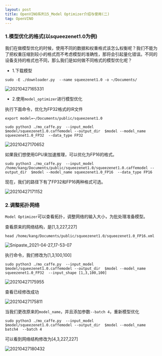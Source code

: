 ```yaml
---
layout: post
title: OpenVINO系列15_Model Optimizer介绍与使用(二)
tag: OpenVINO
---
```



### 1.模型优化的格式(以squeezenet1.0为例)

我们在做模型优化的时候，使用不同的数据和权重格式该怎么权衡呢？我们不能为了把权重压缩到较小的格式而不考虑模型的准确性，那将会引起量化错误。不同的设备支持的格式也不同，那么我们是如何做不同格式的模型优化呢？

- 1.下载模型

```
sudo -E ./downloader.py  --name squeezenet1.0 -o ~/Documents/
```

![20210427165331](https://cdn.jsdelivr.net/gh/luckykang/picture_bed/blogs_images/20210427165331.png)

- 2.使用`model_optimizer`进行模型优化

执行下面命令，优化为FP32格式的IR文件

```
export model=~/Documents/public/squeezenet1.0

sudo python3 ./mo_caffe.py  --input_model $model/squeezenet1.0.caffemodel --output_dir  $model --model_name squeezenet1.0_FP32  --data_type FP32
```

![20210427170652](https://cdn.jsdelivr.net/gh/luckykang/picture_bed/blogs_images/20210427170652.png)


如果我们想使用GPU来加速推理，可以优化为FP16的格式。

```
sudo python3 ./mo_caffe.py  --input_model /home/kang/Documents/public/squeezenet1.0/squeezenet1.0.caffemodel --output_dir  $model --model_name squeezenet1.0_FP16  --data_type FP16
```

现在，我们的路径下有了FP32和FP16两种格式可选。

![20210427171152](https://cdn.jsdelivr.net/gh/luckykang/picture_bed/blogs_images/20210427171152.png)

### 2.调整拓扑网络

`Model Optimizer`可以查看拓扑，调整网络的输入大小，为批处理准备模型。

查看原来的网络结构，是[1,3,227,227]

```
head /home/kang/Documents/public/squeezenet1.0/squeezenet1.0_FP16.xml
```

![Snipaste_2021-04-27_17-53-07](https://cdn.jsdelivr.net/gh/luckykang/picture_bed/blogs_images/Snipaste_2021-04-27_17-53-07.jpg)

执行命令，我们修改为[1,3,100,100]

```
sudo python3 ./mo_caffe.py  --input_model $model/squeezenet1.0.caffemodel --output_dir  $model --model_name squeezenet1.0_FP32  --input_shape [1,3,100,100]
```

![20210427175955](https://cdn.jsdelivr.net/gh/luckykang/picture_bed/blogs_images/20210427175955.png)

查看已经修改成功

![20210427175811](https://cdn.jsdelivr.net/gh/luckykang/picture_bed/blogs_images/20210427175811.png)


当我们更改原来的`model_name`，并且添加参数`--batch 4`，重新模型优化

```
sudo python3 ./mo_caffe.py  --input_model $model/squeezenet1.0.caffemodel --output_dir  $model --model_name batch4  --batch 4
```

可以看到网络结构修改为[4,3,227,227]

![20210427180432](https://cdn.jsdelivr.net/gh/luckykang/picture_bed/blogs_images/20210427180432.png)



